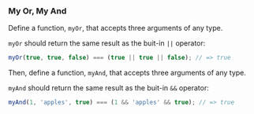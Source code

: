 ### My Or, My And

Define a function, `myOr`, that accepts three arguments of any type.

`myOr` should return the same result as the buit-in `||` operator:

```javascript
myOr(true, true, false) === (true || true || false); // => true
```

Then, define a function, `myAnd`, that accepts three arguments of any type.

`myAnd` should return the same result as the buit-in `&&` operator:

```javascript
myAnd(1, 'apples', true) === (1 && 'apples' && true); // => true
```
